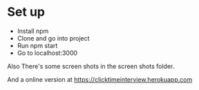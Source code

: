 # Set up
- Install npm
- Clone and go into project
- Run npm start
- Go to localhost:3000

Also There's some screen shots in the screen shots folder. 

And a online version at https://clicktimeinterview.herokuapp.com
